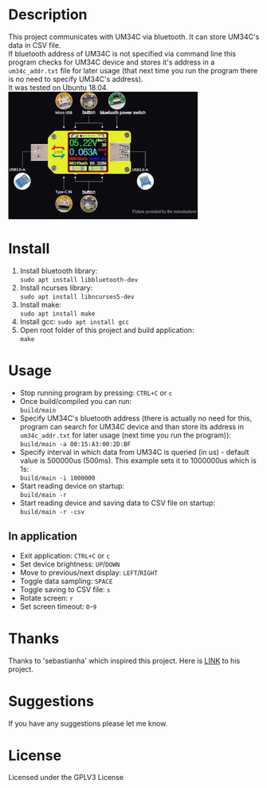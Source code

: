 # Description
This project communicates with UM34C via bluetooth. It can store UM34C's data in CSV file.  
If bluetooth address of UM34C is not specified via command line this program checks for UM34C device and stores it's address in a `um34c_addr.txt` file for later usage (that next time you run the program there is no need to specify UM34C's address).  
It was tested on Ubuntu 18.04.  
![alt text](um34c.jpg "Logo Title Text 1")

# Install
1. Install bluetooth library:  
`sudo apt install libbluetooth-dev`
2. Install ncurses library:  
`sudo apt install libncurses5-dev`
3. Install make:  
`sudo apt install make`
4. Install gcc:
`sudo apt install gcc`
5. Open root folder of this project and build application:  
`make`

# Usage
* Stop running program by pressing: `CTRL+C` or `c`  
* Once build/compiled you can run:  
`build/main`  
* Specify UM34C's bluetooth address (there is actually no need for this, program can search for UM34C device and than store its address in `um34c_addr.txt` for later usage (next time you run the program)):  
`build/main -a 00:15:A3:00:2D:BF`  
* Specify interval in which data from UM34C is queried (in us) - default value is 500000us (500ms). This example sets it to 1000000us which is 1s:  
`build/main -i 1000000`  
* Start reading device on startup:  
`build/main -r`  
* Start reading device and saving data to CSV file on startup:  
`build/main -r -csv`  

## In application
* Exit application: `CTRL+C` or `c`
* Set device brightness: `UP`/`DOWN`
* Move to previous/next display: `LEFT`/`RIGHT`
* Toggle data sampling: `SPACE`
* Toggle saving to CSV file: `s`
* Rotate screen: `r`
* Set screen timeout: `0`-`9`


# Thanks
Thanks to 'sebastianha' which inspired this project. Here is [LINK](https://github.com/sebastianha/um34c) to his project.

# Suggestions
If you have any suggestions please let me know.

# License
Licensed under the GPLV3 License